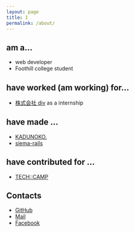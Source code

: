 ```yaml
---
layout: page
title: I
permalink: /about/
---
```


## am a...

* web developer
* Foothill college student

## have worked (am working) for...

* [株式会社 div](https://tech-camp.in/) as a internship

## have made ...
* [KADUNOKO.](http://kadunoko.jp/)
* [siema-rails](https://github.com/Naggi-Goishi/siema-rails)

## have contributed for ...

* [TECH::CAMP](https://tech-camp.in/)

## Contacts

* [GitHub](https://github.com/Naggi-Goishi)
* [Mail](mailto:naggitapdance@gmail.com)
* [Facebook](https://www.facebook.com/nagi.love.lafu)